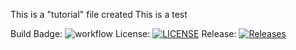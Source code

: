 This is a "tutorial" file created
This is a test


Build Badge: ![workflow](https://github.com/OziomaEunice/sem/actions/workflows/main.yml/badge.svg)
License: [![LICENSE](https://img.shields.io/github/license/OziomaEunice/sem.svg?style=flat-square)](https://github.com/<github-username>/sem/blob/master/LICENSE)
Release: [![Releases](https://img.shields.io/github/release/OziomaEunice/sem/all.svg?style=flat-square)](https://github.com/<github-username>/sem/releases)

